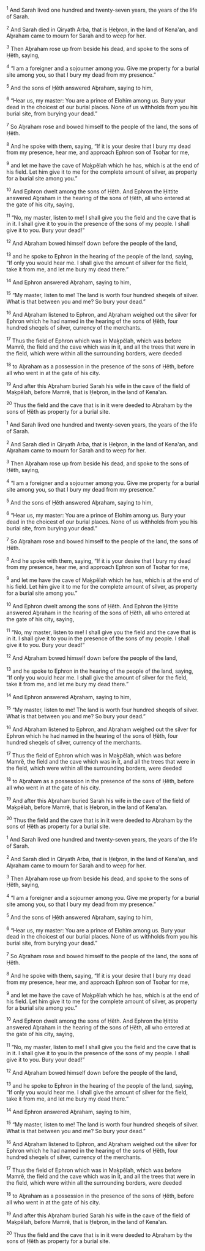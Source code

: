 <sup>1</sup> And Sarah lived one hundred and twenty-seven years, the years of the life of Sarah.

<sup>2</sup> And Sarah died in Qiryath Arba, that is Ḥeḇron, in the land of Kena‛an, and Aḇraham came to mourn for Sarah and to weep for her.

<sup>3</sup> Then Aḇraham rose up from beside his dead, and spoke to the sons of Ḥĕth, saying,

<sup>4</sup> “I am a foreigner and a sojourner among you. Give me property for a burial site among you, so that I bury my dead from my presence.”

<sup>5</sup> And the sons of Ḥĕth answered Aḇraham, saying to him,

<sup>6</sup> “Hear us, my master: You are a prince of Elohim among us. Bury your dead in the choicest of our burial places. None of us withholds from you his burial site, from burying your dead.”

<sup>7</sup> So Aḇraham rose and bowed himself to the people of the land, the sons of Ḥĕth.

<sup>8</sup> And he spoke with them, saying, “If it is your desire that I bury my dead from my presence, hear me, and approach Ephron son of Tsoḥar for me,

<sup>9</sup> and let me have the cave of Maḵpĕlah which he has, which is at the end of his field. Let him give it to me for the complete amount of silver, as property for a burial site among you.”

<sup>10</sup> And Ephron dwelt among the sons of Ḥĕth. And Ephron the Ḥittite answered Aḇraham in the hearing of the sons of Ḥĕth, all who entered at the gate of his city, saying,

<sup>11</sup> “No, my master, listen to me! I shall give you the field and the cave that is in it. I shall give it to you in the presence of the sons of my people. I shall give it to you. Bury your dead!”

<sup>12</sup> And Aḇraham bowed himself down before the people of the land,

<sup>13</sup> and he spoke to Ephron in the hearing of the people of the land, saying, “If only you would hear me. I shall give the amount of silver for the field, take it from me, and let me bury my dead there.”

<sup>14</sup> And Ephron answered Aḇraham, saying to him,

<sup>15</sup> “My master, listen to me! The land is worth four hundred sheqels of silver. What is that between you and me? So bury your dead.”

<sup>16</sup> And Aḇraham listened to Ephron, and Aḇraham weighed out the silver for Ephron which he had named in the hearing of the sons of Ḥĕth, four hundred sheqels of silver, currency of the merchants.

<sup>17</sup> Thus the field of Ephron which was in Maḵpĕlah, which was before Mamrĕ, the field and the cave which was in it, and all the trees that were in the field, which were within all the surrounding borders, were deeded

<sup>18</sup> to Aḇraham as a possession in the presence of the sons of Ḥĕth, before all who went in at the gate of his city.

<sup>19</sup> And after this Aḇraham buried Sarah his wife in the cave of the field of Maḵpĕlah, before Mamrĕ, that is Ḥeḇron, in the land of Kena‛an.

<sup>20</sup> Thus the field and the cave that is in it were deeded to Aḇraham by the sons of Ḥĕth as property for a burial site.

<sup>1</sup> And Sarah lived one hundred and twenty-seven years, the years of the life of Sarah.

<sup>2</sup> And Sarah died in Qiryath Arba, that is Ḥeḇron, in the land of Kena‛an, and Aḇraham came to mourn for Sarah and to weep for her.

<sup>3</sup> Then Aḇraham rose up from beside his dead, and spoke to the sons of Ḥĕth, saying,

<sup>4</sup> “I am a foreigner and a sojourner among you. Give me property for a burial site among you, so that I bury my dead from my presence.”

<sup>5</sup> And the sons of Ḥĕth answered Aḇraham, saying to him,

<sup>6</sup> “Hear us, my master: You are a prince of Elohim among us. Bury your dead in the choicest of our burial places. None of us withholds from you his burial site, from burying your dead.”

<sup>7</sup> So Aḇraham rose and bowed himself to the people of the land, the sons of Ḥĕth.

<sup>8</sup> And he spoke with them, saying, “If it is your desire that I bury my dead from my presence, hear me, and approach Ephron son of Tsoḥar for me,

<sup>9</sup> and let me have the cave of Maḵpĕlah which he has, which is at the end of his field. Let him give it to me for the complete amount of silver, as property for a burial site among you.”

<sup>10</sup> And Ephron dwelt among the sons of Ḥĕth. And Ephron the Ḥittite answered Aḇraham in the hearing of the sons of Ḥĕth, all who entered at the gate of his city, saying,

<sup>11</sup> “No, my master, listen to me! I shall give you the field and the cave that is in it. I shall give it to you in the presence of the sons of my people. I shall give it to you. Bury your dead!”

<sup>12</sup> And Aḇraham bowed himself down before the people of the land,

<sup>13</sup> and he spoke to Ephron in the hearing of the people of the land, saying, “If only you would hear me. I shall give the amount of silver for the field, take it from me, and let me bury my dead there.”

<sup>14</sup> And Ephron answered Aḇraham, saying to him,

<sup>15</sup> “My master, listen to me! The land is worth four hundred sheqels of silver. What is that between you and me? So bury your dead.”

<sup>16</sup> And Aḇraham listened to Ephron, and Aḇraham weighed out the silver for Ephron which he had named in the hearing of the sons of Ḥĕth, four hundred sheqels of silver, currency of the merchants.

<sup>17</sup> Thus the field of Ephron which was in Maḵpĕlah, which was before Mamrĕ, the field and the cave which was in it, and all the trees that were in the field, which were within all the surrounding borders, were deeded

<sup>18</sup> to Aḇraham as a possession in the presence of the sons of Ḥĕth, before all who went in at the gate of his city.

<sup>19</sup> And after this Aḇraham buried Sarah his wife in the cave of the field of Maḵpĕlah, before Mamrĕ, that is Ḥeḇron, in the land of Kena‛an.

<sup>20</sup> Thus the field and the cave that is in it were deeded to Aḇraham by the sons of Ḥĕth as property for a burial site.

<sup>1</sup> And Sarah lived one hundred and twenty-seven years, the years of the life of Sarah.

<sup>2</sup> And Sarah died in Qiryath Arba, that is Ḥeḇron, in the land of Kena‛an, and Aḇraham came to mourn for Sarah and to weep for her.

<sup>3</sup> Then Aḇraham rose up from beside his dead, and spoke to the sons of Ḥĕth, saying,

<sup>4</sup> “I am a foreigner and a sojourner among you. Give me property for a burial site among you, so that I bury my dead from my presence.”

<sup>5</sup> And the sons of Ḥĕth answered Aḇraham, saying to him,

<sup>6</sup> “Hear us, my master: You are a prince of Elohim among us. Bury your dead in the choicest of our burial places. None of us withholds from you his burial site, from burying your dead.”

<sup>7</sup> So Aḇraham rose and bowed himself to the people of the land, the sons of Ḥĕth.

<sup>8</sup> And he spoke with them, saying, “If it is your desire that I bury my dead from my presence, hear me, and approach Ephron son of Tsoḥar for me,

<sup>9</sup> and let me have the cave of Maḵpĕlah which he has, which is at the end of his field. Let him give it to me for the complete amount of silver, as property for a burial site among you.”

<sup>10</sup> And Ephron dwelt among the sons of Ḥĕth. And Ephron the Ḥittite answered Aḇraham in the hearing of the sons of Ḥĕth, all who entered at the gate of his city, saying,

<sup>11</sup> “No, my master, listen to me! I shall give you the field and the cave that is in it. I shall give it to you in the presence of the sons of my people. I shall give it to you. Bury your dead!”

<sup>12</sup> And Aḇraham bowed himself down before the people of the land,

<sup>13</sup> and he spoke to Ephron in the hearing of the people of the land, saying, “If only you would hear me. I shall give the amount of silver for the field, take it from me, and let me bury my dead there.”

<sup>14</sup> And Ephron answered Aḇraham, saying to him,

<sup>15</sup> “My master, listen to me! The land is worth four hundred sheqels of silver. What is that between you and me? So bury your dead.”

<sup>16</sup> And Aḇraham listened to Ephron, and Aḇraham weighed out the silver for Ephron which he had named in the hearing of the sons of Ḥĕth, four hundred sheqels of silver, currency of the merchants.

<sup>17</sup> Thus the field of Ephron which was in Maḵpĕlah, which was before Mamrĕ, the field and the cave which was in it, and all the trees that were in the field, which were within all the surrounding borders, were deeded

<sup>18</sup> to Aḇraham as a possession in the presence of the sons of Ḥĕth, before all who went in at the gate of his city.

<sup>19</sup> And after this Aḇraham buried Sarah his wife in the cave of the field of Maḵpĕlah, before Mamrĕ, that is Ḥeḇron, in the land of Kena‛an.

<sup>20</sup> Thus the field and the cave that is in it were deeded to Aḇraham by the sons of Ḥĕth as property for a burial site.

